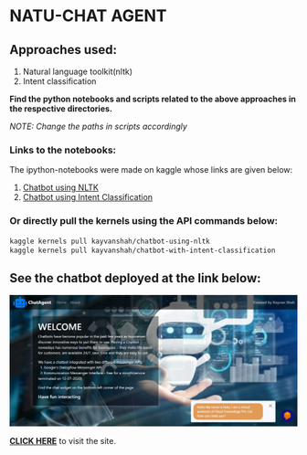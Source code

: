 # **NATU-CHAT AGENT**

## Approaches used:
  1. Natural language toolkit(nltk)
  2. Intent classification

**Find the python notebooks and scripts related to the above approaches in the respective directories.**

*NOTE: Change the paths in scripts accordingly*

### Links to the notebooks:
The ipython-notebooks were made on kaggle whose links are given below:
  1. [Chatbot using NLTK](https://www.kaggle.com/kayvanshah/chatbot-using-nltk) 
  2. [Chatbot using Intent Classification](https://www.kaggle.com/kayvanshah/chatbot-with-intent-classification)
  
### Or directly pull the kernels using the API commands below:
```
kaggle kernels pull kayvanshah/chatbot-using-nltk
kaggle kernels pull kayvanshah/chatbot-with-intent-classification
```

## See the chatbot deployed at the link below:
![](https://github.com/KayvanShah1/natu-chatbot/blob/master/sample-image/bgss%20(2).png)

**[CLICK HERE](https://www.chatagent.pythonanywhere.com/homepage)** to visit the site.
